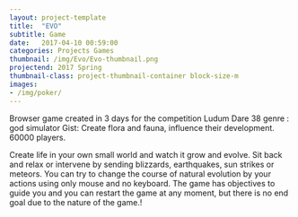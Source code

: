 ```yaml
---
layout: project-template
title:  "EVO"
subtitle: Game
date:   2017-04-10 00:59:00
categories: Projects Games
thumbnail: /img/Evo/Evo-thumbnail.png
projectend: 2017 Spring
thumbnail-class: project-thumbnail-container block-size-m
images:
- /img/poker/
---
```

Browser game created in 3 days for the competition Ludum Dare 38
genre : god simulator
Gist: Create flora and fauna, influence their development. 60000 players.

Create life in your own small world and watch it grow and evolve. Sit back and relax or intervene by sending blizzards, earthquakes, sun strikes or meteors. You can try to change the course of natural evolution by your actions using only mouse and no keyboard. The game has objectives to guide you and you can restart the game at any moment, but there is no end goal due to the nature of the game.!
